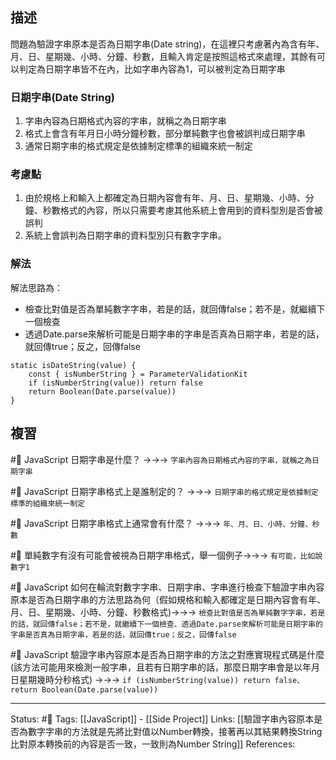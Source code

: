 ## 描述


問題為驗證字串原本是否為日期字串(Date string)，在這裡只考慮著內為含有年、月、日、星期幾、小時、分鐘、秒數，且輸入肯定是按照這格式來處理，其餘有可以判定為日期字串皆不在內，比如字串內容為1，可以被判定為日期字串

### 日期字串(Date String)
1. 字串內容為日期格式內容的字串，就稱之為日期字串
2. 格式上會含有年月日小時分鐘秒數，部分單純數字也會被誤判成日期字串
3. 通常日期字串的格式規定是依據制定標準的組織來統一制定


### 考慮點
1. 由於規格上和輸入上都確定為日期內容會有年、月、日、星期幾、小時、分鐘、秒數格式的內容，所以只需要考慮其他系統上會用到的資料型別是否會被誤判
2. 系統上會誤判為日期字串的資料型別只有數字字串。

### 解法
解法思路為：
- 檢查比對值是否為單純數字字串，若是的話，就回傳false；若不是，就繼續下一個檢查
- 透過Date.parse來解析可能是日期字串的字串是否真為日期字串，若是的話，就回傳true；反之，回傳false

```
static isDateString(value) {
	const { isNumberString } = ParameterValidationKit
	if (isNumberString(value)) return false
	return Boolean(Date.parse(value))
}
```


## 複習
#🧠 JavaScript 日期字串是什麼？ ->->-> `字串內容為日期格式內容的字串，就稱之為日期字串`
<!--SR:!2023-03-08,166,250-->
#🧠 JavaScript 日期字串格式上是誰制定的？ ->->-> `日期字串的格式規定是依據制定標準的組織來統一制定`
<!--SR:!2023-01-06,128,250-->

#🧠 JavaScript 日期字串格式上通常會有什麼？ ->->-> `年、月、日、小時、分鐘、秒數`
<!--SR:!2023-02-24,158,250-->

#🧠  單純數字有沒有可能會被視為日期字串格式，舉一個例子->->-> `有可能，比如說數字1`
<!--SR:!2023-01-11,130,250-->

#🧠 JavaScript 如何在輪流對數字字串、日期字串、字串進行檢查下驗證字串內容原本是否為日期字串的方法思路為何（假如規格和輸入都確定是日期內容會有年、月、日、星期幾、小時、分鐘、秒數格式)->->-> `檢查比對值是否為單純數字字串，若是的話，就回傳false；若不是，就繼續下一個檢查、透過Date.parse來解析可能是日期字串的字串是否真為日期字串，若是的話，就回傳true；反之，回傳false`
<!--SR:!2022-10-04,74,250-->

#🧠 JavaScript 驗證字串內容原本是否為日期字串的方法之對應實現程式碼是什麼(該方法可能用來檢測一般字串，且若有日期字串的話，那麼日期字串會是以年月日星期幾時分秒格式) ->->-> `if (isNumberString(value)) return false、	return Boolean(Date.parse(value))`
<!--SR:!2022-09-26,63,250-->


---
Status: #🌱 
Tags:
[[JavaScript]] - [[Side Project]]
Links:
[[驗證字串內容原本是否為數字字串的方法就是先將比對值以Number轉換，接著再以其結果轉換String比對原本轉換前的內容是否一致，一致則為Number String]]
References: